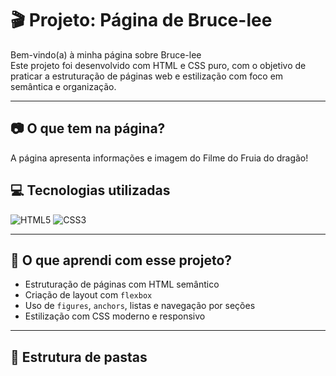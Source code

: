 # 🎬 Projeto: Página de Bruce-lee

Bem-vindo(a) à minha página sobre Bruce-lee  
Este projeto foi desenvolvido com HTML e CSS puro, com o objetivo de praticar a estruturação de páginas web e estilização com foco em semântica e organização.

---

## 📷 O que tem na página?

A página apresenta informações e imagem do Filme do Fruia do dragão!

## 💻 Tecnologias utilizadas

![HTML5](https://img.shields.io/badge/HTML5-E34F26?style=flat-square&logo=html5&logoColor=white)
![CSS3](https://img.shields.io/badge/CSS3-1572B6?style=flat-square&logo=css3&logoColor=white)

---

## 🧠 O que aprendi com esse projeto?

- Estruturação de páginas com HTML semântico
- Criação de layout com `flexbox`
- Uso de `figures`, `anchors`, listas e navegação por seções
- Estilização com CSS moderno e responsivo
---

## 📁 Estrutura de pastas
